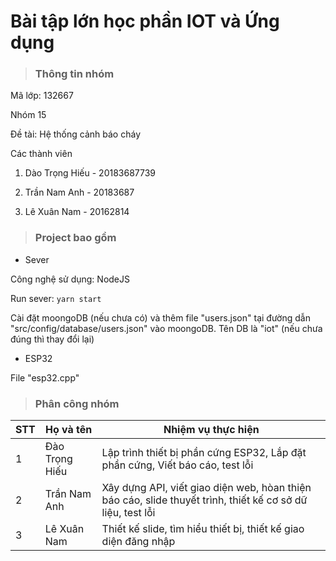 
# Bài tập lớn học phần IOT và Ứng dụng

> ### Thông tin nhóm

Mã lớp: 132667

Nhóm 15

Đề tài: Hệ thống cảnh báo cháy

Các thành viên

1. Dào Trọng Hiếu - 20183687739

2. Trần Nam Anh - 20183687

3. Lê Xuân Nam - 20162814

> ### Project bao gồm

- Sever 

Công nghệ sử dụng: NodeJS

Run sever: `yarn start`

Cài đặt moongoDB (nếu chưa có) và thêm file "users.json" tại đường dẫn "src/config/database/users.json" vào moongoDB. Tên DB là "iot" (nếu chưa đúng thì thay đổi lại)

-  ESP32

File "esp32.cpp"

> ### Phân công nhóm

| STT | Họ và tên                  | Nhiệm vụ thực hiện | 
| --- | -------------------------- | -------------------|
| 1   | Đào Trọng Hiếu             |	Lập trình thiết bị phần cứng ESP32, Lắp đặt phần cứng, Viết báo cáo, test lỗi | 
| 2   | Trần Nam Anh               |	Xây dựng API, viết giao diện web, hòan thiện báo cáo, slide thuyết trình, thiết kế cơ sở dữ liệu, test lỗi| 
| 3   | Lê Xuân Nam                | Thiết kế slide, tìm hiểu thiết bị, thiết kế giao diện đăng nhập| 

